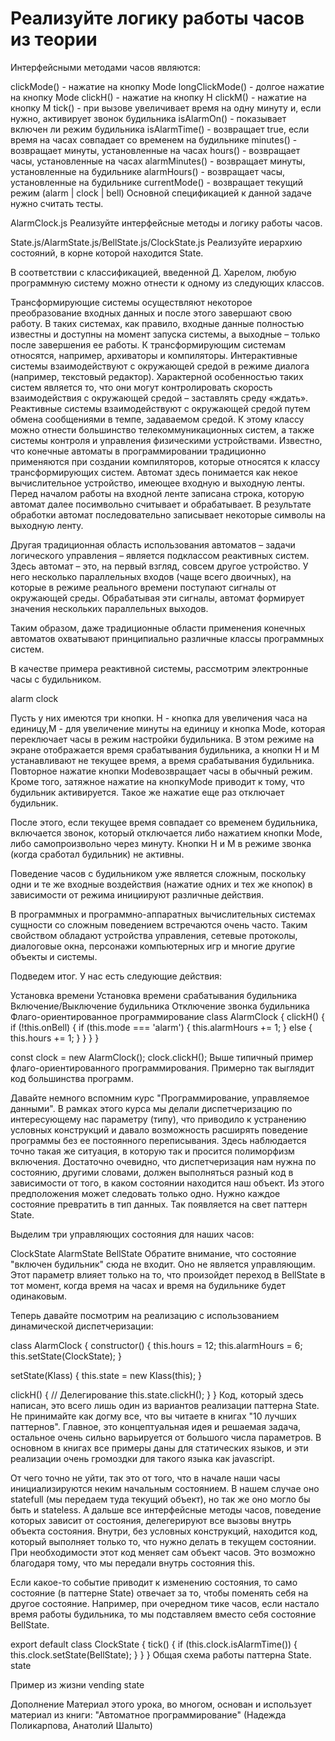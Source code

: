 # Реализуйте логику работы часов из теории

Интерфейсными методами часов являются:

clickMode() - нажатие на кнопку Mode
longClickMode() - долгое нажатие на кнопку Mode
clickH() - нажатие на кнопку H
clickM() - нажатие на кнопку M
tick() - при вызове увеличивает время на одну минуту и, если нужно, активирует звонок будильника
isAlarmOn() - показывает включен ли режим будильника
isAlarmTime() - возвращает true, если время на часах совпадает со временем на будильнике
minutes() - возвращает минуты, установленные на часах
hours() - возвращает часы, установленные на часах
alarmMinutes() - возвращает минуты, установленные на будильнике
alarmHours() - возвращает часы, установленные на будильнике
currentMode() - возвращает текущий режим (alarm | clock | bell)
Основной спецификацией к данной задачe нужно считать тесты.

AlarmClock.js
Реализуйте интерфейсные методы и логику работы часов.

State.js/AlarmState.js/BellState.js/ClockState.js
Реализуйте иерархию состояний, в корне которой находится State.



В соответствии с классификацией, введенной Д. Харелом, любую программную систему можно отнести к одному из следующих классов.

Трансформирующие системы осуществляют некоторое преобразование входных данных и после этого завершают свою работу. В таких системах, как правило, входные данные полностью известны и доступны на момент запуска системы, а выходные – только после завершения ее работы. К трансформирующим системам относятся, например, архиваторы и компиляторы.
Интерактивные системы взаимодействуют с окружающей средой в режиме диалога (например, текстовый редактор). Характерной особенностью таких систем является то, что они могут контролировать скорость взаимодействия с окружающей средой – заставлять среду «ждать».
Реактивные системы взаимодействуют с окружающей средой путем обмена сообщениями в темпе, задаваемом средой. К этому классу можно отнести большинство телекоммуникационных систем, а также системы контроля и управления физическими устройствами.
Известно, что конечные автоматы в программировании традиционно применяются при создании компиляторов, которые относятся к классу трансформирующих систем. Автомат здесь понимается как некое вычислительное устройство, имеющее входную и выходную ленты. Перед началом работы на входной ленте записана строка, которую автомат далее посимвольно считывает и обрабатывает. В результате обработки автомат последовательно записывает некоторые символы на выходную ленту.

Другая традиционная область использования автоматов – задачи логического управления – является подклассом реактивных систем. Здесь автомат – это, на первый взгляд, совсем другое устройство. У него несколько параллельных входов (чаще всего двоичных), на которые в режиме реального времени поступают сигналы от окружающей среды. Обрабатывая эти сигналы, автомат формирует значения нескольких параллельных выходов.

Таким образом, даже традиционные области применения конечных автоматов охватывают принципиально различные классы программных систем.

В качестве примера реактивной системы, рассмотрим электронные часы с будильником.

alarm clock

Пусть у них имеются три кнопки. H - кнопка для увеличения часа на единицу,M - для увеличение минуты на единицу и кнопка Mode, которая переключает часы в режим настройки будильника. В этом режиме на экране отображается время срабатывания будильника, а кнопки H и M устанавливают не текущее время, а время срабатывания будильника. Повторное нажатие кнопки Modeвозвращает часы в обычный режим. Кроме того, затяжное нажатие на кнопкуMode приводит к тому, что будильник активируется. Такое же нажатие еще раз отключает будильник.

После этого, если текущее время совпадает со временем будильника, включается звонок, который отключается либо нажатием кнопки Mode, либо самопроизвольно через минуту. Кнопки H и M в режиме звонка (когда сработал будильник) не активны.

Поведение часов с будильником уже является сложным, поскольку одни и те же входные воздействия (нажатие одних и тех же кнопок) в зависимости от режима инициируют различные действия.

В программных и программно-аппаратных вычислительных системах сущности со сложным поведением встречаются очень часто. Таким свойством обладают устройства управления, сетевые протоколы, диалоговые окна, персонажи компьютерных игр и многие другие объекты и системы.

Подведем итог. У нас есть следующие действия:

Установка времени
Установка времени срабатывания будильника
Включение/Выключение будильника
Отключение звонка будильника
Флаго-ориентированное программирование
class AlarmClock {
  clickH() {
    if (!this.onBell) {
      if (this.mode === 'alarm') {
        this.alarmHours += 1;
      } else {
        this.hours += 1;
      }
    }
  }
}

const clock = new AlarmClock();
clock.clickH();
Выше типичный пример флаго-ориентированного программирования. Примерно так выглядит код большинства программ.

Давайте немного вспомним курс "Программирование, управляемое данными". В рамках этого курса мы делали диспетчеризацию по интересующему нас параметру (типу), что приводило к устранению условных конструкций и давало возможность расширять поведение программы без ее постоянного переписывания. Здесь наблюдается точно такая же ситуация, в которую так и просится полиморфизм включения. Достаточно очевидно, что диспетчеризация нам нужна по состоянию, другими словами, должен выполняться разный код в зависимости от того, в каком состоянии находится наш объект. Из этого предположения может следовать только одно. Нужно каждое состояние превратить в тип данных. Так появляется на свет паттерн State.

Выделим три управляющих состояния для наших часов:

ClockState
AlarmState
BellState
Обратите внимание, что состояние "включен будильник" сюда не входит. Оно не является управляющим. Этот параметр влияет только на то, что произойдет переход в BellState в тот момент, когда время на часах и время на будильнике будет одинаковым.

Теперь давайте посмотрим на реализацию с использованием динамической диспетчеризации:

class AlarmClock {
  constructor() {
    this.hours = 12;
    this.alarmHours = 6;
    this.setState(ClockState);
  }

  setState(Klass) {
    this.state = new Klass(this);
  }

  clickH() {
    // Делегирование
    this.state.clickH();
  }
}
Код, который здесь написан, это всего лишь один из вариантов реализации паттерна State. Не принимайте как догму все, что вы читаете в книгах "10 лучших паттернов". Главное, это концептуальная идея и решаемая задача, остальное очень сильно варьируется от большого числа параметров. В основном в книгах все примеры даны для статических языков, и эти реализации очень громоздки для такого языка как javascript.

От чего точно не уйти, так это от того, что в начале наши часы инициализируются неким начальным состоянием. В нашем случае оно statefull (мы передаем туда текущий объект), но так же оно могло бы быть и stateless. А дальше все интерфейсные методы часов, поведение которых зависит от состояния, делегерируют все вызовы внутрь объекта состояния. Внутри, без условных конструкций, находится код, который выполняет только то, что нужно делать в текущем состоянии. При необходимости этот код меняет сам объект часов. Это возможно благодаря тому, что мы передали внутрь состояния this.

Если какое-то событие приводит к изменению состояния, то само состояние (в паттерне State) отвечает за то, чтобы поменять себя на другое состояние. Например, при очередном тике часов, если настало время работы будильника, то мы подставляем вместо себя состояние BellState.

export default class ClockState {
  tick() {
    if (this.clock.isAlarmTime()) {
      this.clock.setState(BellState);
    }
  }
}
Общая схема работы паттерна State.
state

Пример из жизни
vending state

Дополнение
Материал этого урока, во многом, основан и использует материал из книги: "Автоматное программирование" (Надежда Поликарпова, Анатолий Шалыто)